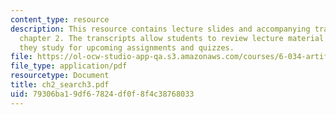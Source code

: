 ```yaml
---
content_type: resource
description: This resource contains lecture slides and accompanying transcripts for
  chapter 2. The transcripts allow students to review lecture material in detail as
  they study for upcoming assignments and quizzes.
file: https://ol-ocw-studio-app-qa.s3.amazonaws.com/courses/6-034-artificial-intelligence-spring-2005/79306ba19df67824df0f8f4c38768033_ch2_search3.pdf
file_type: application/pdf
resourcetype: Document
title: ch2_search3.pdf
uid: 79306ba1-9df6-7824-df0f-8f4c38768033
---
```

